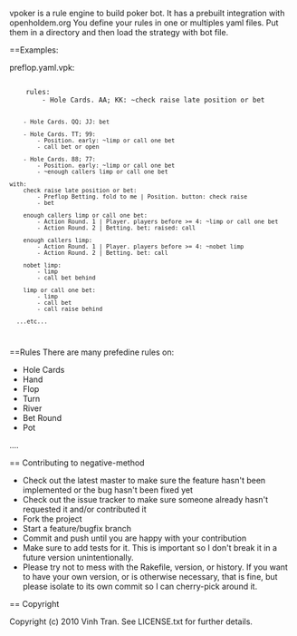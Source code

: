 vpoker is a rule engine to build poker bot.
It has a prebuilt integration with openholdem.org
You define your rules in one or multiples yaml files. Put them in a directory
and then load the strategy with bot file.

==Examples:

preflop.yaml.vpk:

<code>
    rules:
        - Hole Cards. AA; KK: ~check raise late position or bet

        - Hole Cards. QQ; JJ: bet

        - Hole Cards. TT; 99:
            - Position. early: ~limp or call one bet
            - call bet or open

        - Hole Cards. 88; 77:
            - Position. early: ~limp or call one bet
            - ~enough callers limp or call one bet
     
    with:
        check raise late position or bet:
            - Preflop Betting. fold to me | Position. button: check raise
            - bet
      
        enough callers limp or call one bet:
            - Action Round. 1 | Player. players before >= 4: ~limp or call one bet
            - Action Round. 2 | Betting. bet; raised: call
      
        enough callers limp:
            - Action Round. 1 | Player. players before >= 4: ~nobet limp
            - Action Round. 2 | Betting. bet: call
      
        nobet limp:
            - limp
            - call bet behind
      
        limp or call one bet:
            - limp
            - call bet
            - call raise behind

      ...etc...

</code>

==Rules
  There are many prefedine rules on:
  * Hole Cards
  * Hand
  * Flop
  * Turn
  * River
  * Bet Round
  * Pot
  
  ....

== Contributing to negative-method
 
* Check out the latest master to make sure the feature hasn't been implemented or the bug hasn't been fixed yet
* Check out the issue tracker to make sure someone already hasn't requested it and/or contributed it
* Fork the project
* Start a feature/bugfix branch
* Commit and push until you are happy with your contribution
* Make sure to add tests for it. This is important so I don't break it in a future version unintentionally.
* Please try not to mess with the Rakefile, version, or history. If you want to have your own version, or is otherwise necessary, that is fine, but please isolate to its own commit so I can cherry-pick around it.

== Copyright

Copyright (c) 2010 Vinh Tran. See LICENSE.txt for
further details.
